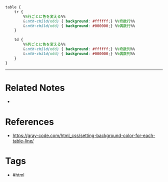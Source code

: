 ```scss
table {
	tr {
		%%行ごとに色を変える%%
		&:nth-child(odd) { background: #ffffff;} %%奇数行%%
		&:nth-child(odd) { background: #000000;} %%偶数行%%
	}
	
	td {
		%%列ごとに色を変える%%
		&:nth-child(odd) { background: #ffffff;} %%奇数列%%
		&:nth-child(odd) { background: #000000;} %%偶数列%%
	}
}
```


---
# Related Notes
- 

# References
- https://gray-code.com/html_css/setting-background-color-for-each-table-line/

# Tags
- #html 